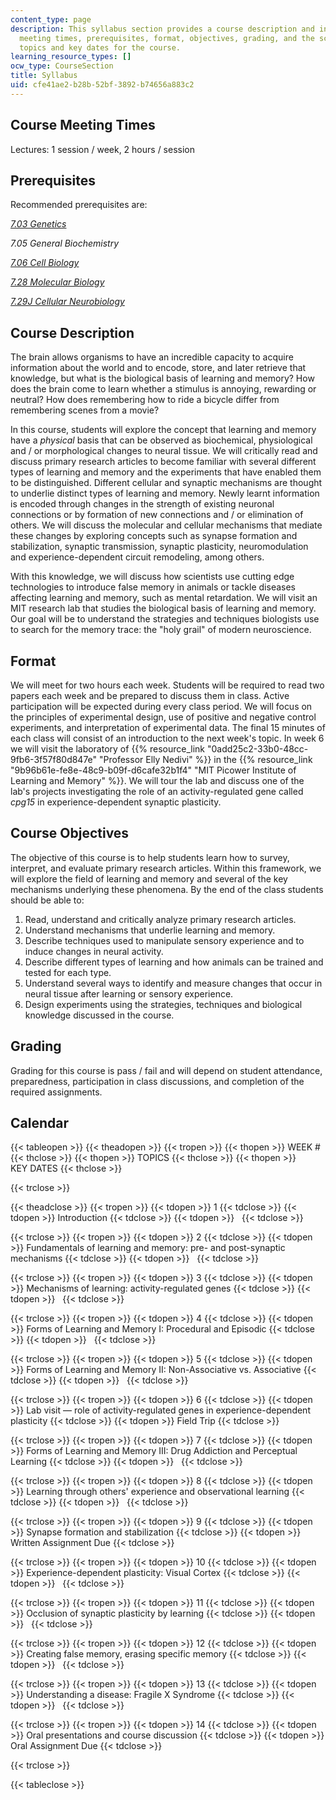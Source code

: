 ```yaml
---
content_type: page
description: This syllabus section provides a course description and information on
  meeting times, prerequisites, format, objectives, grading, and the schedule of lecture
  topics and key dates for the course.
learning_resource_types: []
ocw_type: CourseSection
title: Syllabus
uid: cfe41ae2-b28b-52bf-3892-b74656a883c2
---
```


Course Meeting Times
--------------------

Lectures: 1 session / week, 2 hours / session

Prerequisites
-------------

Recommended prerequisites are:

[_7.03 Genetics_](/courses/7-03-genetics-fall-2004)

_7.05 General Biochemistry_

[_7.06 Cell Biology_](/courses/7-06-cell-biology-spring-2007)

[_7.28 Molecular Biology_](/courses/7-28-molecular-biology-spring-2005)

[_7.29J Cellular Neurobiology_](/courses/7-29j-cellular-neurobiology-spring-2012)

Course Description
------------------

The brain allows organisms to have an incredible capacity to acquire information about the world and to encode, store, and later retrieve that knowledge, but what is the biological basis of learning and memory? How does the brain come to learn whether a stimulus is annoying, rewarding or neutral? How does remembering how to ride a bicycle differ from remembering scenes from a movie?

In this course, students will explore the concept that learning and memory have a _physical_ basis that can be observed as biochemical, physiological and / or morphological changes to neural tissue. We will critically read and discuss primary research articles to become familiar with several different types of learning and memory and the experiments that have enabled them to be distinguished. Different cellular and synaptic mechanisms are thought to underlie distinct types of learning and memory. Newly learnt information is encoded through changes in the strength of existing neuronal connections or by formation of new connections and / or elimination of others. We will discuss the molecular and cellular mechanisms that mediate these changes by exploring concepts such as synapse formation and stabilization, synaptic transmission, synaptic plasticity, neuromodulation and experience-dependent circuit remodeling, among others.

With this knowledge, we will discuss how scientists use cutting edge technologies to introduce false memory in animals or tackle diseases affecting learning and memory, such as mental retardation. We will visit an MIT research lab that studies the biological basis of learning and memory. Our goal will be to understand the strategies and techniques biologists use to search for the memory trace: the "holy grail" of modern neuroscience.

Format
------

We will meet for two hours each week. Students will be required to read two papers each week and be prepared to discuss them in class. Active participation will be expected during every class period. We will focus on the principles of experimental design, use of positive and negative control experiments, and interpretation of experimental data. The final 15 minutes of each class will consist of an introduction to the next week's topic. In week 6 we will visit the laboratory of {{% resource_link "0add25c2-33b0-48cc-9fb6-3f57f80d847e" "Professor Elly Nedivi" %}} in the {{% resource_link "9b96b61e-fe8e-48c9-b09f-d6cafe32b1f4" "MIT Picower Institute of Learning and Memory" %}}. We will tour the lab and discuss one of the lab's projects investigating the role of an activity-regulated gene called _cpg15_ in experience-dependent synaptic plasticity.

Course Objectives
-----------------

The objective of this course is to help students learn how to survey, interpret, and evaluate primary research articles. Within this framework, we will explore the field of learning and memory and several of the key mechanisms underlying these phenomena. By the end of the class students should be able to:

1.  Read, understand and critically analyze primary research articles.
2.  Understand mechanisms that underlie learning and memory.
3.  Describe techniques used to manipulate sensory experience and to induce changes in neural activity.
4.  Describe different types of learning and how animals can be trained and tested for each type.
5.  Understand several ways to identify and measure changes that occur in neural tissue after learning or sensory experience.
6.  Design experiments using the strategies, techniques and biological knowledge discussed in the course.

Grading
-------

Grading for this course is pass / fail and will depend on student attendance, preparedness, participation in class discussions, and completion of the required assignments.

Calendar
--------

{{< tableopen >}}
{{< theadopen >}}
{{< tropen >}}
{{< thopen >}}
WEEK #
{{< thclose >}}
{{< thopen >}}
TOPICS
{{< thclose >}}
{{< thopen >}}
KEY DATES
{{< thclose >}}

{{< trclose >}}

{{< theadclose >}}
{{< tropen >}}
{{< tdopen >}}
1
{{< tdclose >}}
{{< tdopen >}}
Introduction
{{< tdclose >}}
{{< tdopen >}}
 
{{< tdclose >}}

{{< trclose >}}
{{< tropen >}}
{{< tdopen >}}
2
{{< tdclose >}}
{{< tdopen >}}
Fundamentals of learning and memory: pre- and post-synaptic mechanisms
{{< tdclose >}}
{{< tdopen >}}
 
{{< tdclose >}}

{{< trclose >}}
{{< tropen >}}
{{< tdopen >}}
3
{{< tdclose >}}
{{< tdopen >}}
Mechanisms of learning: activity-regulated genes
{{< tdclose >}}
{{< tdopen >}}
 
{{< tdclose >}}

{{< trclose >}}
{{< tropen >}}
{{< tdopen >}}
4
{{< tdclose >}}
{{< tdopen >}}
Forms of Learning and Memory I: Procedural and Episodic
{{< tdclose >}}
{{< tdopen >}}
 
{{< tdclose >}}

{{< trclose >}}
{{< tropen >}}
{{< tdopen >}}
5
{{< tdclose >}}
{{< tdopen >}}
Forms of Learning and Memory II: Non-Associative vs. Associative
{{< tdclose >}}
{{< tdopen >}}
 
{{< tdclose >}}

{{< trclose >}}
{{< tropen >}}
{{< tdopen >}}
6
{{< tdclose >}}
{{< tdopen >}}
Lab visit — role of activity-regulated genes in experience-dependent plasticity
{{< tdclose >}}
{{< tdopen >}}
Field Trip
{{< tdclose >}}

{{< trclose >}}
{{< tropen >}}
{{< tdopen >}}
7
{{< tdclose >}}
{{< tdopen >}}
Forms of Learning and Memory III: Drug Addiction and Perceptual Learning
{{< tdclose >}}
{{< tdopen >}}
 
{{< tdclose >}}

{{< trclose >}}
{{< tropen >}}
{{< tdopen >}}
8
{{< tdclose >}}
{{< tdopen >}}
Learning through others' experience and observational learning
{{< tdclose >}}
{{< tdopen >}}
 
{{< tdclose >}}

{{< trclose >}}
{{< tropen >}}
{{< tdopen >}}
9
{{< tdclose >}}
{{< tdopen >}}
Synapse formation and stabilization
{{< tdclose >}}
{{< tdopen >}}
Written Assignment Due
{{< tdclose >}}

{{< trclose >}}
{{< tropen >}}
{{< tdopen >}}
10
{{< tdclose >}}
{{< tdopen >}}
Experience-dependent plasticity: Visual Cortex
{{< tdclose >}}
{{< tdopen >}}
 
{{< tdclose >}}

{{< trclose >}}
{{< tropen >}}
{{< tdopen >}}
11
{{< tdclose >}}
{{< tdopen >}}
Occlusion of synaptic plasticity by learning
{{< tdclose >}}
{{< tdopen >}}
 
{{< tdclose >}}

{{< trclose >}}
{{< tropen >}}
{{< tdopen >}}
12
{{< tdclose >}}
{{< tdopen >}}
Creating false memory, erasing specific memory
{{< tdclose >}}
{{< tdopen >}}
 
{{< tdclose >}}

{{< trclose >}}
{{< tropen >}}
{{< tdopen >}}
13
{{< tdclose >}}
{{< tdopen >}}
Understanding a disease: Fragile X Syndrome
{{< tdclose >}}
{{< tdopen >}}
 
{{< tdclose >}}

{{< trclose >}}
{{< tropen >}}
{{< tdopen >}}
14
{{< tdclose >}}
{{< tdopen >}}
Oral presentations and course discussion
{{< tdclose >}}
{{< tdopen >}}
Oral Assignment Due
{{< tdclose >}}

{{< trclose >}}

{{< tableclose >}}
